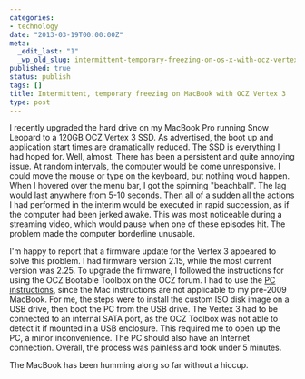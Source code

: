 ```yaml
---
categories:
- technology
date: "2013-03-19T00:00:00Z"
meta:
  _edit_last: "1"
  _wp_old_slug: intermittent-temporary-freezing-on-os-x-with-ocz-vertex-3
published: true
status: publish
tags: []
title: Intermittent, temporary freezing on MacBook with OCZ Vertex 3
type: post
---
```

I recently upgraded the hard drive on my MacBook Pro running Snow Leopard to a 120GB OCZ Vertex 3 SSD.  As advertised, the boot up and application start times are dramatically reduced.  The SSD is everything I had hoped for. Well, almost.  There has been a persistent and quite annoying issue.  At random intervals, the computer would be come unresponsive.  I could move the mouse or type on the keyboard, but nothing woud happen.  When I hovered over the menu bar, I got the spinning "beachball".  The lag would last anywhere from 5-10 seconds.  Then all of a sudden all the actions I had performed in the interim would be executed in rapid succession, as if the computer had been jerked awake.  This was most noticeable during a streaming video, which would pause when one of these episodes hit.  The problem made the computer borderline unusable.

I'm happy to report that a firmware update for the Vertex 3 appeared to solve this problem.  I had firmware version 2.15, while the most current version was 2.25.   To upgrade the firmware, I followed the instructions for using the OCZ Bootable Toolbox on the OCZ forum. I had to use the [PC instructions](http://www.ocztechnologyforum.com/forum/showthread.php?105168-NEW!!-OCZ-Bootable-Toolbox-PC-Edition-%28REBUILD%29), since the Mac instructions are not applicable to my pre-2009 MacBook.  For me, the steps were to install the custom ISO disk image on a USB drive, then boot the PC from the USB drive.  The Vertex 3 had to be connected to an internal SATA port, as the OCZ Toolbox was not able to detect it if mounted in a USB enclosure.  This required me to open up the PC, a minor inconvenience.  The PC should also have an Internet connection. Overall, the process was painless and took under 5 minutes.

The MacBook has been humming along so far without a hiccup.
